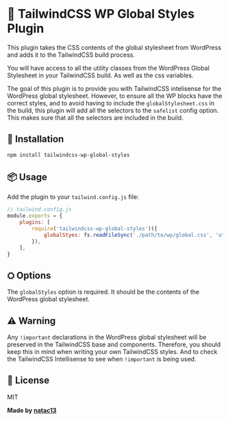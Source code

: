 # 🎨 TailwindCSS WP Global Styles Plugin

This plugin takes the CSS contents of the global stylesheet from WordPress and adds it to the TailwindCSS build process.

You will have access to all the utility classes from the WordPress Global Stylesheet in your TailwindCSS build. As well as the css variables.

The goal of this plugin is to provide you with TailwindCSS intelisense for the WordPress global stylesheet. However, to ensure all the WP blocks have the correct styles, and to avoid having to include the `globalStylesheet.css` in the build, this plugin will add all the selectors to the `safelist` config option. This makes sure that all the selectors are included in the build.

## 🚀 Installation

```bash
npm install tailwindcss-wp-global-styles
```

## 📦 Usage

Add the plugin to your `tailwind.config.js` file:

```js
// tailwind.config.js
module.exports = {
	plugins: [
		require('tailwindcss-wp-global-styles')({
			globalStyes: fs.readFileSync('./path/to/wp/global.css', 'utf8'),
		}),
	],
}
```

## ⛭ Options

The `globalStyles` option is required. It should be the contents of the WordPress global stylesheet.

## ⚠️ Warning

Any `!important` declarations in the WordPress global stylesheet will be preserved in the TailwindCSS base and components. Therefore, you should keep this in mind when writing your own TailwindCSS styles. And to check the TailwindCSS Intellisense to see when `!important` is being used.

## 🪪 License

MIT

**Made by [natac13](https://github.com/natac13)**
